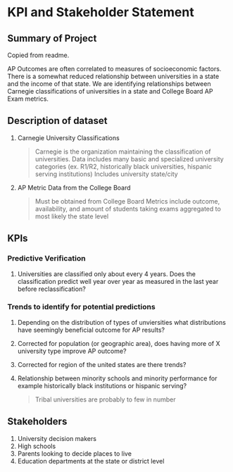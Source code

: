 # KPI and Stakeholder Statement

## Summary of Project

Copied from readme.

AP Outcomes are often correlated to measures of socioeconomic factors. There is a somewhat reduced relationship between universities in a state and the income of that state. We are identifying relationships between Carnegie classifications of universities in a state and College Board AP Exam metrics.

## Description of dataset

1. Carnegie University Classifications
     > Carnegie is the organization maintaining the classification of universities.
     > Data includes many basic and specialized university categories (ex. R1/R2, historically black universities, hispanic serving institutions)
     > Includes university state/city
2. AP Metric Data from the College Board
     > Must be obtained from College Board
     > Metrics include outcome, availability, and amount of students taking exams aggregated to most likely the state level

## KPIs

### Predictive Verification

1. Universities are classified only about every 4 years. Does the classification predict well year over year as measured in the last year before reclassification?

### Trends to identify for potential predictions

1. Depending on the distribution of types of unviersities what distributions have seemingly beneficial outcome for AP results?

2. Corrected for population (or geographic area), does having more of X university type improve AP outcome?

3. Corrected for region of the united states are there trends?

4. Relationship between minority schools and minority performance for example historically black institutions or hispanic serving?
    > Tribal universities are probably to few in number

## Stakeholders

1. University decision makers
2. High schools
3. Parents looking to decide places to live
4. Education departments at the state or district level
